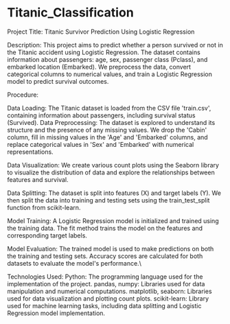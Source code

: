 # Titanic_Classification

Project Title: Titanic Survivor Prediction Using Logistic Regression

Description:
This project aims to predict whether a person survived or not in the Titanic accident using Logistic Regression. The dataset contains information about passengers: age, sex, passenger class (Pclass), and embarked location (Embarked). We preprocess the data, convert categorical columns to numerical values, and train a Logistic Regression model to predict survival outcomes.

Procedure:

Data Loading: The Titanic dataset is loaded from the CSV file 'train.csv', containing information about passengers, including survival status (Survived).
Data Preprocessing: The dataset is explored to understand its structure and the presence of any missing values. We drop the 'Cabin' column, fill in missing values in the 'Age' and 'Embarked' columns, and replace categorical values in 'Sex' and 'Embarked' with numerical representations.

Data Visualization: We create various count plots using the Seaborn library to visualize the distribution of data and explore the relationships between features and survival.

Data Splitting: The dataset is split into features (X) and target labels (Y). We then split the data into training and testing sets using the train_test_split function from scikit-learn.

Model Training: A Logistic Regression model is initialized and trained using the training data. The fit method trains the model on the features and corresponding target labels.

Model Evaluation: The trained model is used to make predictions on both the training and testing sets. Accuracy scores are calculated for both datasets to evaluate the model's performance.\

Technologies Used:
Python: The programming language used for the implementation of the project.
pandas, numpy: Libraries used for data manipulation and numerical computations.
matplotlib, seaborn: Libraries used for data visualization and plotting count plots.
scikit-learn: Library used for machine learning tasks, including data splitting and Logistic Regression model implementation.
